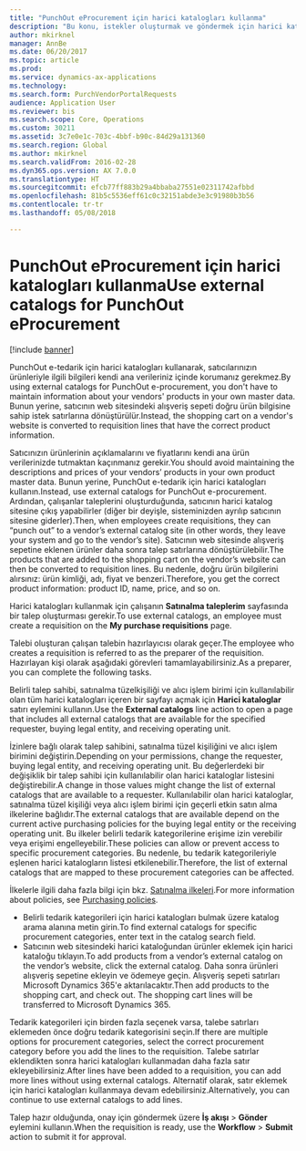```yaml
---
title: "PunchOut eProcurement için harici katalogları kullanma"
description: "Bu konu, istekler oluşturmak ve göndermek için harici katalogları nasıl kullanacağınızı açıklar."
author: mkirknel
manager: AnnBe
ms.date: 06/20/2017
ms.topic: article
ms.prod: 
ms.service: dynamics-ax-applications
ms.technology: 
ms.search.form: PurchVendorPortalRequests
audience: Application User
ms.reviewer: bis
ms.search.scope: Core, Operations
ms.custom: 30211
ms.assetid: 3c7e0e1c-703c-4bbf-b90c-84d29a131360
ms.search.region: Global
ms.author: mkirknel
ms.search.validFrom: 2016-02-28
ms.dyn365.ops.version: AX 7.0.0
ms.translationtype: HT
ms.sourcegitcommit: efcb77ff883b29a4bbaba27551e02311742afbbd
ms.openlocfilehash: 81b5c5536eff61c0c32151abde3e3c91980b3b56
ms.contentlocale: tr-tr
ms.lasthandoff: 05/08/2018

---
```


# <a name="use-external-catalogs-for-punchout-eprocurement"></a><span data-ttu-id="b9d65-103">PunchOut eProcurement için harici katalogları kullanma</span><span class="sxs-lookup"><span data-stu-id="b9d65-103">Use external catalogs for PunchOut eProcurement</span></span>

[!include [banner](../includes/banner.md)]

<span data-ttu-id="b9d65-104">PunchOut e-tedarik için harici katalogları kullanarak, satıcılarınızın ürünleriyle ilgili bilgileri kendi ana verileriniz içinde korumanız gerekmez.</span><span class="sxs-lookup"><span data-stu-id="b9d65-104">By using external catalogs for PunchOut e-procurement, you don't have to maintain information about your vendors' products in your own master data.</span></span> <span data-ttu-id="b9d65-105">Bunun yerine, satıcının web sitesindeki alışveriş sepeti doğru ürün bilgisine sahip istek satırlarına dönüştürülür.</span><span class="sxs-lookup"><span data-stu-id="b9d65-105">Instead, the shopping cart on a vendor's website is converted to requisition lines that have the correct product information.</span></span> 

<span data-ttu-id="b9d65-106">Satıcınızın ürünlerinin açıklamalarını ve fiyatlarını kendi ana ürün verilerinizde tutmaktan kaçınmanız gerekir.</span><span class="sxs-lookup"><span data-stu-id="b9d65-106">You should avoid maintaining the descriptions and prices of your vendors’ products in your own product master data.</span></span> <span data-ttu-id="b9d65-107">Bunun yerine, PunchOut e-tedarik için harici katalogları kullanın.</span><span class="sxs-lookup"><span data-stu-id="b9d65-107">Instead, use external catalogs for PunchOut e-procurement.</span></span> <span data-ttu-id="b9d65-108">Ardından, çalışanlar taleplerini oluşturduğunda, satıcının harici katalog sitesine çıkış yapabilirler (diğer bir deyişle, sisteminizden ayrılıp satıcının sitesine giderler).</span><span class="sxs-lookup"><span data-stu-id="b9d65-108">Then, when employees create requisitions, they can “punch out” to a vendor’s external catalog site (in other words, they leave your system and go to the vendor’s site).</span></span> <span data-ttu-id="b9d65-109">Satıcının web sitesinde alışveriş sepetine eklenen ürünler daha sonra talep satırlarına dönüştürülebilir.</span><span class="sxs-lookup"><span data-stu-id="b9d65-109">The products that are added to the shopping cart on the vendor’s website can then be converted to requisition lines.</span></span> <span data-ttu-id="b9d65-110">Bu nedenle, doğru ürün bilgilerini alırsınız: ürün kimliği, adı, fiyat ve benzeri.</span><span class="sxs-lookup"><span data-stu-id="b9d65-110">Therefore, you get the correct product information: product ID, name, price, and so on.</span></span>

<span data-ttu-id="b9d65-111">Harici katalogları kullanmak için çalışanın **Satınalma taleplerim** sayfasında bir talep oluşturması gerekir.</span><span class="sxs-lookup"><span data-stu-id="b9d65-111">To use external catalogs, an employee must create a requisition on the **My purchase requisitions** page.</span></span>

<span data-ttu-id="b9d65-112">Talebi oluşturan çalışan talebin hazırlayıcısı olarak geçer.</span><span class="sxs-lookup"><span data-stu-id="b9d65-112">The employee who creates a requisition is referred to as the preparer of the requisition.</span></span> <span data-ttu-id="b9d65-113">Hazırlayan kişi olarak aşağıdaki görevleri tamamlayabilirsiniz.</span><span class="sxs-lookup"><span data-stu-id="b9d65-113">As a preparer, you can complete the following tasks.</span></span>

<span data-ttu-id="b9d65-114">Belirli talep sahibi, satınalma tüzelkişiliği ve alıcı işlem birimi için kullanılabilir olan tüm harici katalogları içeren bir sayfayı açmak için **Harici kataloglar** satırı eylemini kullanın.</span><span class="sxs-lookup"><span data-stu-id="b9d65-114">Use the **External catalogs** line action to open a page that includes all external catalogs that are available for the specified requester, buying legal entity, and receiving operating unit.</span></span>

<span data-ttu-id="b9d65-115">İzinlere bağlı olarak talep sahibini, satınalma tüzel kişiliğini ve alıcı işlem birimini değiştirin.</span><span class="sxs-lookup"><span data-stu-id="b9d65-115">Depending on your permissions, change the requester, buying legal entity, and receiving operating unit.</span></span> <span data-ttu-id="b9d65-116">Bu değerlerdeki bir değişiklik bir talep sahibi için kullanılabilir olan harici kataloglar listesini değiştirebilir.</span><span class="sxs-lookup"><span data-stu-id="b9d65-116">A change in those values might change the list of external catalogs that are available to a requester.</span></span> <span data-ttu-id="b9d65-117">Kullanılabilir olan harici kataloglar, satınalma tüzel kişiliği veya alıcı işlem birimi için geçerli etkin satın alma ilkelerine bağlıdır.</span><span class="sxs-lookup"><span data-stu-id="b9d65-117">The external catalogs that are available depend on the current active purchasing policies for the buying legal entity or the receiving operating unit.</span></span> <span data-ttu-id="b9d65-118">Bu ilkeler belirli tedarik kategorilerine erişime izin verebilir veya erişimi engelleyebilir.</span><span class="sxs-lookup"><span data-stu-id="b9d65-118">These policies can allow or prevent access to specific procurement categories.</span></span> <span data-ttu-id="b9d65-119">Bu nedenle, bu tedarik kategorileriyle eşlenen harici katalogların listesi etkilenebilir.</span><span class="sxs-lookup"><span data-stu-id="b9d65-119">Therefore, the list of external catalogs that are mapped to these procurement categories can be affected.</span></span>

<span data-ttu-id="b9d65-120">İlkelerle ilgili daha fazla bilgi için bkz. [Satınalma ilkeleri](../procurement/purchase-policies.md).</span><span class="sxs-lookup"><span data-stu-id="b9d65-120">For more information about policies, see [Purchasing policies](../procurement/purchase-policies.md).</span></span>

- <span data-ttu-id="b9d65-121">Belirli tedarik kategorileri için harici katalogları bulmak üzere katalog arama alanına metin girin.</span><span class="sxs-lookup"><span data-stu-id="b9d65-121">To find external catalogs for specific procurement categories, enter text in the catalog search field.</span></span>
- <span data-ttu-id="b9d65-122">Satıcının web sitesindeki harici kataloğundan ürünler eklemek için harici kataloğu tıklayın.</span><span class="sxs-lookup"><span data-stu-id="b9d65-122">To add products from a vendor’s external catalog on the vendor’s website, click the external catalog.</span></span> <span data-ttu-id="b9d65-123">Daha sonra ürünleri alışveriş sepetine ekleyin ve ödemeye geçin. Alışveriş sepeti satırları Microsoft Dynamics 365'e aktarılacaktır.</span><span class="sxs-lookup"><span data-stu-id="b9d65-123">Then add products to the shopping cart, and check out. The shopping cart lines will be transferred to Microsoft Dynamics 365.</span></span>

<span data-ttu-id="b9d65-124">Tedarik kategorileri için birden fazla seçenek varsa, talebe satırları eklemeden önce doğru tedarik kategorisini seçin.</span><span class="sxs-lookup"><span data-stu-id="b9d65-124">If there are multiple options for procurement categories, select the correct procurement category before you add the lines to the requisition.</span></span>
<span data-ttu-id="b9d65-125">Talebe satırlar eklendikten sonra harici katalogları kullanmadan daha fazla satır ekleyebilirsiniz.</span><span class="sxs-lookup"><span data-stu-id="b9d65-125">After lines have been added to a requisition, you can add more lines without using external catalogs.</span></span> <span data-ttu-id="b9d65-126">Alternatif olarak, satır eklemek için harici katalogları kullanmaya devam edebilirsiniz.</span><span class="sxs-lookup"><span data-stu-id="b9d65-126">Alternatively, you can continue to use external catalogs to add lines.</span></span>

<span data-ttu-id="b9d65-127">Talep hazır olduğunda, onay için göndermek üzere **İş akışı** > **Gönder** eylemini kullanın.</span><span class="sxs-lookup"><span data-stu-id="b9d65-127">When the requisition is ready, use the **Workflow** > **Submit** action to submit it for approval.</span></span>

